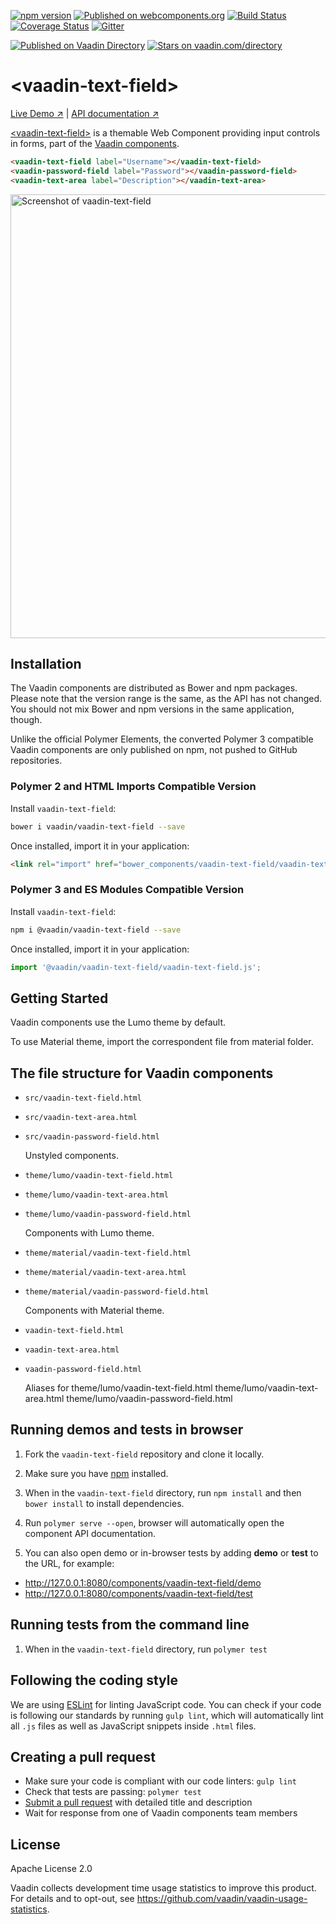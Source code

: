 [![npm version](https://badge.fury.io/js/%40vaadin%2Fvaadin-text-field.svg)](https://badge.fury.io/js/%40vaadin%2Fvaadin-text-field)
[![Published on webcomponents.org](https://img.shields.io/badge/webcomponents.org-published-blue.svg)](https://www.webcomponents.org/element/vaadin/vaadin-text-field)
[![Build Status](https://travis-ci.org/vaadin/vaadin-text-field.svg?branch=master)](https://travis-ci.org/vaadin/vaadin-text-field)
[![Coverage Status](https://coveralls.io/repos/github/vaadin/vaadin-text-field/badge.svg?branch=master)](https://coveralls.io/github/vaadin/vaadin-text-field?branch=master)
[![Gitter](https://badges.gitter.im/Join%20Chat.svg)](https://gitter.im/vaadin/web-components?utm_source=badge&utm_medium=badge&utm_campaign=pr-badge)

[![Published on Vaadin  Directory](https://img.shields.io/badge/Vaadin%20Directory-published-00b4f0.svg)](https://vaadin.com/directory/component/vaadinvaadin-text-field)
[![Stars on vaadin.com/directory](https://img.shields.io/vaadin-directory/star/vaadinvaadin-text-field.svg)](https://vaadin.com/directory/component/vaadinvaadin-text-field)

# &lt;vaadin-text-field&gt;

[Live Demo ↗](https://vaadin.com/components/vaadin-text-field/html-examples)
|
[API documentation ↗](https://vaadin.com/components/vaadin-text-field/html-api)

[&lt;vaadin-text-field&gt;](https://vaadin.com/components/vaadin-text-field) is a themable Web Component providing input controls in forms, part of the [Vaadin components](https://vaadin.com/components).

<!--
```
<custom-element-demo>
  <template>
    <script src="../webcomponentsjs/webcomponents-lite.js"></script>
    <link rel="import" href="vaadin-text-field.html">
    <link rel="import" href="vaadin-password-field.html">
    <link rel="import" href="vaadin-text-area.html">
    <next-code-block></next-code-block>
  </template>
</custom-element-demo>
```
-->
```html
<vaadin-text-field label="Username"></vaadin-text-field>
<vaadin-password-field label="Password"></vaadin-password-field>
<vaadin-text-area label="Description"></vaadin-text-area>
```

[<img src="https://raw.githubusercontent.com/vaadin/vaadin-text-field/master/screenshot.png" width="710" alt="Screenshot of vaadin-text-field">](https://vaadin.com/components/vaadin-text-field)

## Installation

The Vaadin components are distributed as Bower and npm packages.
Please note that the version range is the same, as the API has not changed.
You should not mix Bower and npm versions in the same application, though.

Unlike the official Polymer Elements, the converted Polymer 3 compatible Vaadin components
are only published on npm, not pushed to GitHub repositories.

### Polymer 2 and HTML Imports Compatible Version

Install `vaadin-text-field`:

```sh
bower i vaadin/vaadin-text-field --save
```

Once installed, import it in your application:

```html
<link rel="import" href="bower_components/vaadin-text-field/vaadin-text-field.html">
```
### Polymer 3 and ES Modules Compatible Version

Install `vaadin-text-field`:

```sh
npm i @vaadin/vaadin-text-field --save
```

Once installed, import it in your application:

```js
import '@vaadin/vaadin-text-field/vaadin-text-field.js';
```

## Getting Started

Vaadin components use the Lumo theme by default.

To use Material theme, import the correspondent file from material folder.

## The file structure for Vaadin components

- `src/vaadin-text-field.html`
- `src/vaadin-text-area.html`
- `src/vaadin-password-field.html`

  Unstyled components.

- `theme/lumo/vaadin-text-field.html`
- `theme/lumo/vaadin-text-area.html`
- `theme/lumo/vaadin-password-field.html`

  Components with Lumo theme.

- `theme/material/vaadin-text-field.html`
- `theme/material/vaadin-text-area.html`
- `theme/material/vaadin-password-field.html`

  Components with Material theme.

- `vaadin-text-field.html`
- `vaadin-text-area.html`
- `vaadin-password-field.html`

  Aliases for theme/lumo/vaadin-text-field.html
  theme/lumo/vaadin-text-area.html
  theme/lumo/vaadin-password-field.html

## Running demos and tests in browser

1. Fork the `vaadin-text-field` repository and clone it locally.

1. Make sure you have [npm](https://www.npmjs.com/) installed.

1. When in the `vaadin-text-field` directory, run `npm install` and then `bower install` to install dependencies.

1. Run `polymer serve --open`, browser will automatically open the component API documentation.

1. You can also open demo or in-browser tests by adding **demo** or **test** to the URL, for example:

  - http://127.0.0.1:8080/components/vaadin-text-field/demo
  - http://127.0.0.1:8080/components/vaadin-text-field/test


## Running tests from the command line

1. When in the `vaadin-text-field` directory, run `polymer test`


## Following the coding style

We are using [ESLint](http://eslint.org/) for linting JavaScript code. You can check if your code is following our standards by running `gulp lint`, which will automatically lint all `.js` files as well as JavaScript snippets inside `.html` files.


## Creating a pull request

  - Make sure your code is compliant with our code linters: `gulp lint`
  - Check that tests are passing: `polymer test`
  - [Submit a pull request](https://www.digitalocean.com/community/tutorials/how-to-create-a-pull-request-on-github) with detailed title and description
  - Wait for response from one of Vaadin components team members


## License

Apache License 2.0

Vaadin collects development time usage statistics to improve this product. For details and to opt-out, see https://github.com/vaadin/vaadin-usage-statistics.
